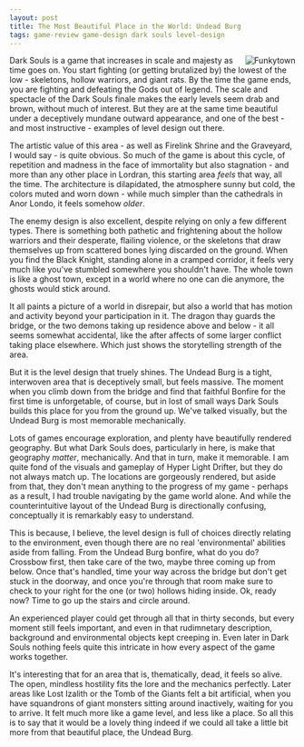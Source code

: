 ```yaml
---
layout: post
title: The Most Beautiful Place in the World: Undead Burg
tags: game-review game-design dark souls level-design
---
```


<img src="{{ site.baseurl }}/images/undeadburg.jpg" title="Funkytown" class="img-thumbnail" style="float: right;"></img>
Dark Souls is a game that increases in scale and majesty as time goes on.  You start fighting (or getting brutalized by) the lowest of the low - skeletons, hollow warriors, and giant rats.  By the time the game ends, you are fighting and defeating the Gods out of legend.  The scale and spectacle of the Dark Souls finale makes the early levels seem drab and brown, without much of interest.  But they are at the same time beautiful under a deceptively mundane outward appearance, and one of the best - and most instructive - examples of level design out there.

The artistic value of this area - as well as Firelink Shrine and the Graveyard, I would say - is quite obvious.  So much of the game is about this cycle, of repetition and madness in the face of immortality but also stagnation - and more than any other place in Lordran, this starting area *feels* that way, all the time.  The architecture is dilapidated, the atmosphere sunny but cold, the colors muted and worn down - while much simpler than the cathedrals in Anor Londo, it feels somehow *older*.

The enemy design is also excellent, despite relying on only a few different types.  There is something both pathetic and frightening about the hollow warriors and their desperate, flailing violence, or the skeletons that draw themselves up from scattered bones lying discarded on the ground.  When you find the Black Knight, standing alone in a cramped corridor, it feels very much like you've stumbled somewhere you shouldn't have.  The whole town is like a ghost town, except in a world where no one can die anymore, the ghosts would stick around.

It all paints a picture of a world in disrepair, but also a world that has motion and activity beyond your participation in it.  The dragon thay guards the bridge, or the two demons taking up residence above and below - it all seems somewhat accidental, like the after affects of some larger conflict taking place elsewhere.  Which just shows the storytelling strength of the area.

But it is the level design that truely shines.  The Undead Burg is a tight, interwoven area that is deceptively small, but feels massive.  The moment when you climb down from the bridge and find that faithful Bonfire for the first time is unforgetable, of course, but in lost of small ways Dark Souls builds this place for you from the ground up.  We've talked visually, but the Undead Burg is most memorable mechanically.

Lots of games encourage exploration, and plenty have beautifully rendered geography.  But what Dark Souls does, particularly in here, is make that geography *matter*, mechanically.  And that in turn, make it memorable.  I am quite fond of the visuals and gameplay of Hyper Light Drifter, but they do not always match up.  The locations are gorgeously rendered, but aside from that, they don't mean anything to the progress of my game - perhaps as a result, I had trouble navigating by the game world alone.  And while the counterintuitive layout of the Undead Burg is directionally confusing, conceptually it is remarkably easy to understand.

This is because, I believe, the level design is full of choices directly relating to the environment, even though there are no real 'environmental' abilities aside from falling.  From the Undead Burg bonfire, what do you do?  Crossbow first, then take care of the two, maybe three coming up from below.  Once that's handled, time your way across the bridge but don't get stuck in the doorway, and once you're through that room make sure to check to your right for the one (or two) hollows hiding inside.  Ok, ready now?  Time to go up the stairs and circle around.

An experienced player could get through all that in thirty seconds, but every moment still feels important, and even in that rudimnetary description, background and environmental objects kept creeping in.  Even later in Dark Souls nothing feels quite this intricate in how every aspect of the game works together.

It's interesting that for an area that is, thematically, dead, it feels so alive.  The open, mindless hostility fits the lore and the mechanics perfectly.  Later areas like Lost Izalith or the Tomb of the Giants felt a bit artificial, when you have squandrons of giant monsters sitting around inactively, waiting for you to arrive.  It felt much more like a game level, and less like a place.  So all this is to say that it would be a lovely thing indeed if we could all take a little bit more from that beautiful place, the Undead Burg.
